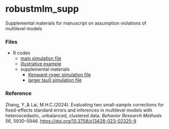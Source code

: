 # robustmlm_supp
Supplemental materials for manuscript on assumption violations of multilevel models

### Files
- R codes
  - [main simulation file](https://github.com/YichiZhang2024/robustmlm_supp/blob/main/simulation%20script.R)
  - [illustrative example](https://github.com/YichiZhang2024/robustmlm_supp/blob/main/illustrative%20example%20analysis.R)
  - supplemental materials
    - [Kenward-roger simulation file](https://github.com/YichiZhang2024/robustmlm_supp/blob/main/supplemental_sim_KR%2BRI.R)
    - [larger tau0 simulation file](https://github.com/YichiZhang2024/robustmlm_supp/blob/main/supplemental_sim_tau.R)

### Reference
Zhang, Y.,& Lai, M.H.C.(2024). Evaluating two small-sample corrections for fixed-effects standard errors and inferences in multilevel models with heteroscedastic, unbalanced, clustered data. *Behavior Research Methods 56*, 5930–5946. https://doi.org/10.3758/s13428-023-02325-9
